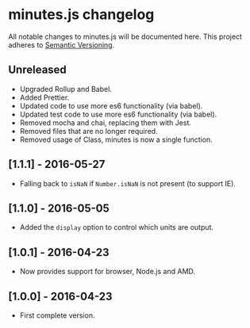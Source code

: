 # minutes.js changelog

All notable changes to minutes.js will be documented here. This project adheres to [Semantic Versioning](http://semver.org/).

## Unreleased

-   Upgraded Rollup and Babel.
-   Added Prettier.
-   Updated code to use more es6 functionality (via babel).
-   Updated test code to use more es6 functionality (via babel).
-   Removed mocha and chai, replacing them with Jest.
-   Removed files that are no longer required.
-   Removed usage of Class, minutes is now a single function.

## [1.1.1] - 2016-05-27

-   Falling back to `isNaN` if `Number.isNaN` is not present (to support IE).

## [1.1.0] - 2016-05-05

-   Added the `display` option to control which units are output.

## [1.0.1] - 2016-04-23

-   Now provides support for browser, Node.js and AMD.

## [1.0.0] - 2016-04-23

-   First complete version.
